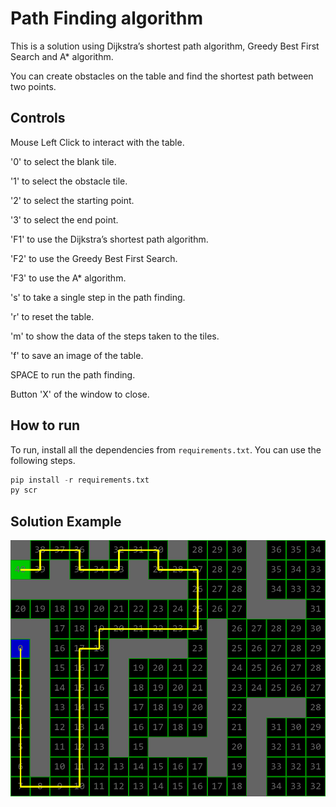 # Path Finding algorithm
This is a solution using Dijkstra’s shortest path algorithm, Greedy Best First Search and A* algorithm.

You can create obstacles on the table and find the shortest path between two points.

## Controls
Mouse Left Click to interact with the table.

'0' to select the blank tile.

'1' to select the obstacle tile.

'2'  to select the starting point.

'3'  to select the end point.

'F1' to use the Dijkstra’s shortest path algorithm.

'F2' to use the Greedy Best First Search.

'F3' to use the A* algorithm.

's' to take a single step in the path finding.

'r' to reset the table.

'm' to show the data of the steps taken to the tiles.

'f' to save an image of the table.

SPACE to run the path finding.

Button 'X' of the window to close.

## How to run
To run, install all the dependencies from `requirements.txt`. You can use the following steps.

```py
pip install -r requirements.txt
py scr
```

## Solution Example
![This is an image](img/sol_2.png)
